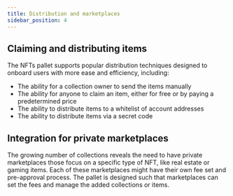 ```yaml
---
title: Distribution and marketplaces
sidebar_position: 4
---
```


## Claiming and distributing items

The NFTs pallet supports popular distribution techniques designed to onboard users with more ease and efficiency, including:

- The ability for a collection owner to send the items manually
- The ability for anyone to claim an item, either for free or by paying a predetermined price
- The ability to distribute items to a whitelist of account addresses
- The ability to distribute items via a secret code

## Integration for private marketplaces

The growing number of collections reveals the need to have private marketplaces those focus on a specific type of NFT, like real estate or gaming items. Each of these marketplaces might have their own fee set and pre-approval process. The pallet is designed such that marketplaces can set the fees and manage the added collections or items.